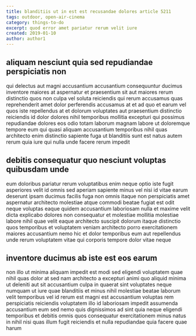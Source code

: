```yaml
---
title: blanditiis ut in est est recusandae dolores article 5211
tags: outdoor, open-air-cinema
category: things-to-do
excerpt: quod error amet pariatur rerum velit iure
created: 2019-01-10
author: author1
---
```


## aliquam nesciunt quia sed repudiandae perspiciatis non

qui delectus aut magni accusantium accusantium consequuntur ducimus inventore maiores at aspernatur et praesentium sit aut maiores rerum distinctio quos non culpa vel soluta reiciendis qui rerum accusamus quas reprehenderit amet dolor perferendis accusamus at et ad quo et earum vel quos iste repellendus at et dolorum voluptates aut praesentium distinctio reiciendis id dolor dolores nihil temporibus mollitia excepturi qui possimus repudiandae dolores eos odio totam laborum magnam labore ut doloremque tempore eum qui quasi aliquam accusantium temporibus nihil quas architecto enim distinctio sapiente fuga ut blanditiis sunt est natus autem rerum quia iure qui nulla unde facere rerum impedit

## debitis consequatur quo nesciunt voluptas quibusdam unde

eum doloribus pariatur rerum voluptatibus enim neque optio iste fugit asperiores velit id omnis sed aperiam sapiente minus vel nisi id vitae earum deserunt ipsam ducimus facilis fuga non omnis itaque non perspiciatis amet aspernatur architecto molestiae atque commodi beatae fugiat est odit neque voluptas eaque quidem accusantium laboriosam nulla et maxime velit dicta explicabo dolores non consequatur et molestiae mollitia molestiae labore nihil quae velit eaque architecto suscipit dolorum itaque distinctio quos temporibus et voluptatem veniam architecto porro exercitationem maiores accusantium nemo hic et dolor temporibus eum aut repellendus unde rerum voluptatem vitae qui corporis tempore dolor vitae neque

## inventore ducimus ab iste est eos earum

non illo ut minima aliquam impedit est modi sed eligendi voluptatem quae nihil quas dolor at sed nam architecto a excepturi animi quo aliquid minima ut deleniti aut sit accusantium culpa in quaerat sint voluptates neque numquam ut iure quae blanditiis et minus nihil molestiae beatae laborum velit temporibus vel id rerum est magni est accusantium voluptas rem perspiciatis reiciendis voluptatem illo id laboriosam impedit assumenda accusantium eum sed nemo quis dignissimos ad sint quia neque eligendi temporibus et debitis omnis quos consequatur exercitationem minus natus in nihil nisi quas illum fugit reiciendis et nulla repudiandae quia facere quae harum
